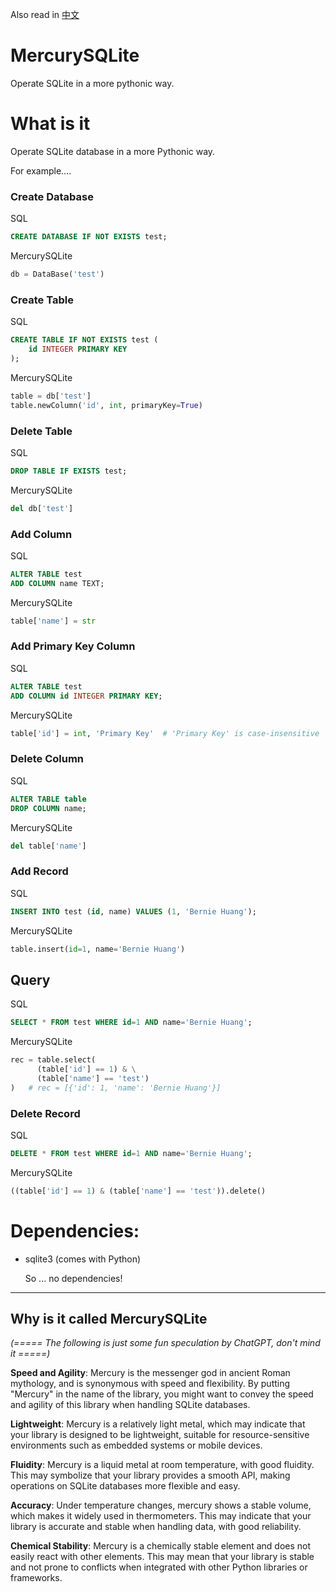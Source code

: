 Also read in [中文](README-CN.md)

# MercurySQLite
Operate SQLite in a more pythonic way.

# What is it
Operate SQLite database in a more Pythonic way.

For example....
### Create Database
SQL
```sql
CREATE DATABASE IF NOT EXISTS test;
```
MercurySQLite
```py
db = DataBase('test')
```

### Create Table
SQL
```sql
CREATE TABLE IF NOT EXISTS test (
    id INTEGER PRIMARY KEY
);
```
MercurySQLite
```py
table = db['test']
table.newColumn('id', int, primaryKey=True)
```

### Delete Table
SQL
```sql
DROP TABLE IF EXISTS test;
```
MercurySQLite
```py
del db['test']
```

### Add Column
SQL
```sql
ALTER TABLE test
ADD COLUMN name TEXT;
```
MercurySQLite
```py
table['name'] = str
```

### Add Primary Key Column
SQL
```sql
ALTER TABLE test
ADD COLUMN id INTEGER PRIMARY KEY;
```
MercurySQLite
```py
table['id'] = int, 'Primary Key'  # 'Primary Key' is case-insensitive
```

### Delete Column
SQL
```sql
ALTER TABLE table
DROP COLUMN name;
```
MercurySQLite
```py
del table['name']
```

### Add Record
SQL
```sql
INSERT INTO test (id, name) VALUES (1, 'Bernie Huang');
```
MercurySQLite
```py
table.insert(id=1, name='Bernie Huang')
```

## Query
SQL
```sql
SELECT * FROM test WHERE id=1 AND name='Bernie Huang';
```
MercurySQLite
```py
rec = table.select(
      (table['id'] == 1) & \
      (table['name'] == 'test')
)   # rec = [{'id': 1, 'name': 'Bernie Huang'}]
```

### Delete Record
SQL
```sql
DELETE * FROM test WHERE id=1 AND name='Bernie Huang';
```
MercurySQLite
```py
((table['id'] == 1) & (table['name'] == 'test')).delete()
```

# Dependencies:
- sqlite3 (comes with Python)

  So ... no dependencies!

---

## Why is it called MercurySQLite

*(===== The following is just some fun speculation by ChatGPT, don't mind it =====)*

**Speed and Agility**: Mercury is the messenger god in ancient Roman mythology, and is synonymous with speed and flexibility. By putting "Mercury" in the name of the library, you might want to convey the speed and agility of this library when handling SQLite databases.

**Lightweight**: Mercury is a relatively light metal, which may indicate that your library is designed to be lightweight, suitable for resource-sensitive environments such as embedded systems or mobile devices.

**Fluidity**: Mercury is a liquid metal at room temperature, with good fluidity. This may symbolize that your library provides a smooth API, making operations on SQLite databases more flexible and easy.

**Accuracy**: Under temperature changes, mercury shows a stable volume, which makes it widely used in thermometers. This may indicate that your library is accurate and stable when handling data, with good reliability.

**Chemical Stability**: Mercury is a chemically stable element and does not easily react with other elements. This may mean that your library is stable and not prone to conflicts when integrated with other Python libraries or frameworks.
